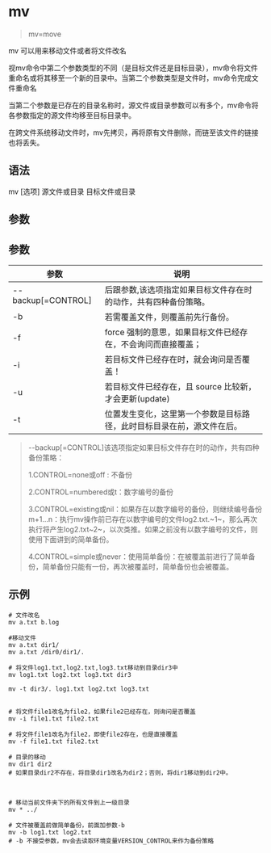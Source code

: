 # mv
> mv=move

mv 可以用来移动文件或者将文件改名

视mv命令中第二个参数类型的不同（是目标文件还是目标目录），mv命令将文件重命名或将其移至一个新的目录中。当第二个参数类型是文件时，mv命令完成文件重命名

当第二个参数是已存在的目录名称时，源文件或目录参数可以有多个，mv命令将各参数指定的源文件均移至目标目录中。

在跨文件系统移动文件时，mv先拷贝，再将原有文件删除，而链至该文件的链接也将丢失。


## 语法
mv [选项] 源文件或目录 目标文件或目录

## 参数
## 参数
参数 | 说明
--|--
--backup[=CONTROL]|后跟参数,该选项指定如果目标文件存在时的动作，共有四种备份策略。
-b |若需覆盖文件，则覆盖前先行备份。 
-f |force 强制的意思，如果目标文件已经存在，不会询问而直接覆盖；
-i |若目标文件已经存在时，就会询问是否覆盖！
-u |若目标文件已经存在，且 source 比较新，才会更新(update)
-t |位置发生变化，这里第一个参数是目标路径，此时目标目录在前，源文件在后。

> --backup[=CONTROL]该选项指定如果目标文件存在时的动作，共有四种备份策略：
> 
> 1.CONTROL=none或off : 不备份
>
> 2.CONTROL=numbered或t：数字编号的备份
>
> 3.CONTROL=existing或nil：如果存在以数字编号的备份，则继续编号备份m+1...n：执行mv操作前已存在以数字编号的文件log2.txt.~1~，那么再次执行将产生log2.txt~2~，以次类推。如果之前没有以数字编号的文件，则使用下面讲到的简单备份。
>
> 4.CONTROL=simple或never：使用简单备份：在被覆盖前进行了简单备份，简单备份只能有一份，再次被覆盖时，简单备份也会被覆盖。

## 示例
```
# 文件改名
mv a.txt b.log

#移动文件
mv a.txt dir1/
mv a.txt /dir0/dir1/.

# 将文件log1.txt,log2.txt,log3.txt移动到目录dir3中
mv log1.txt log2.txt log3.txt dir3

mv -t dir3/. log1.txt log2.txt log3.txt 


# 将文件file1改名为file2，如果file2已经存在，则询问是否覆盖
mv -i file1.txt file2.txt

# 将文件file1改名为file2，即使file2存在，也是直接覆盖
mv -f file1.txt file2.txt

# 目录的移动
mv dir1 dir2 
# 如果目录dir2不存在，将目录dir1改名为dir2；否则，将dir1移动到dir2中。

 

# 移动当前文件夹下的所有文件到上一级目录
mv * ../

# 文件被覆盖前做简单备份，前面加参数-b
mv -b log1.txt log2.txt
# -b 不接受参数，mv会去读取环境变量VERSION_CONTROL来作为备份策略
